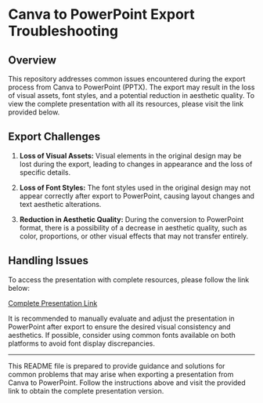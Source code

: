 # Canva to PowerPoint Export Troubleshooting

## Overview

This repository addresses common issues encountered during the export process from Canva to PowerPoint (PPTX). The export may result in the loss of visual assets, font styles, and a potential reduction in aesthetic quality. To view the complete presentation with all its resources, please visit the link provided below.

## Export Challenges

1. **Loss of Visual Assets:**
   Visual elements in the original design may be lost during the export, leading to changes in appearance and the loss of specific details.

2. **Loss of Font Styles:**
   The font styles used in the original design may not appear correctly after export to PowerPoint, causing layout changes and text aesthetic alterations.

3. **Reduction in Aesthetic Quality:**
   During the conversion to PowerPoint format, there is a possibility of a decrease in aesthetic quality, such as color, proportions, or other visual effects that may not transfer entirely.

## Handling Issues

To access the presentation with complete resources, please follow the link below:

[Complete Presentation Link](https://www.canva.com/design/DAF0zz1GS-A/4xMO7GbafLQmAjJ7c8qZuA/view?utm_content=DAF0zz1GS-A&utm_campaign=designshare&utm_medium=link&utm_source=editor)

It is recommended to manually evaluate and adjust the presentation in PowerPoint after export to ensure the desired visual consistency and aesthetics. If possible, consider using common fonts available on both platforms to avoid font display discrepancies.

---

This README file is prepared to provide guidance and solutions for common problems that may arise when exporting a presentation from Canva to PowerPoint. Follow the instructions above and visit the provided link to obtain the complete presentation version.